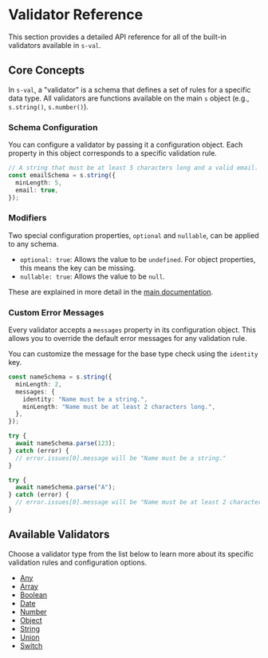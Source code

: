 # Validator Reference

This section provides a detailed API reference for all of the built-in validators available in `s-val`.

## Core Concepts

In `s-val`, a "validator" is a schema that defines a set of rules for a specific data type. All validators are functions available on the main `s` object (e.g., `s.string()`, `s.number()`).

### Schema Configuration

You can configure a validator by passing it a configuration object. Each property in this object corresponds to a specific validation rule.

```typescript
// A string that must be at least 5 characters long and a valid email.
const emailSchema = s.string({
  minLength: 5,
  email: true,
});
```

### Modifiers

Two special configuration properties, `optional` and `nullable`, can be applied to any schema.

- `optional: true`: Allows the value to be `undefined`. For object properties, this means the key can be missing.
- `nullable: true`: Allows the value to be `null`.

These are explained in more detail in the [main documentation](../index.md#modifiers).

### Custom Error Messages

Every validator accepts a `messages` property in its configuration object. This allows you to override the default error messages for any validation rule.

You can customize the message for the base type check using the `identity` key.

```typescript
const nameSchema = s.string({
  minLength: 2,
  messages: {
    identity: "Name must be a string.",
    minLength: "Name must be at least 2 characters long.",
  },
});

try {
  await nameSchema.parse(123);
} catch (error) {
  // error.issues[0].message will be "Name must be a string."
}

try {
  await nameSchema.parse("A");
} catch (error) {
  // error.issues[0].message will be "Name must be at least 2 characters long."
}
```

## Available Validators

Choose a validator type from the list below to learn more about its specific validation rules and configuration options.

- [Any](./any.md)
- [Array](./array.md)
- [Boolean](./boolean.md)
- [Date](./date.md)
- [Number](./number.md)
- [Object](./object.md)
- [String](./string.md)
- [Union](./union.md)
- [Switch](./switch.md)
